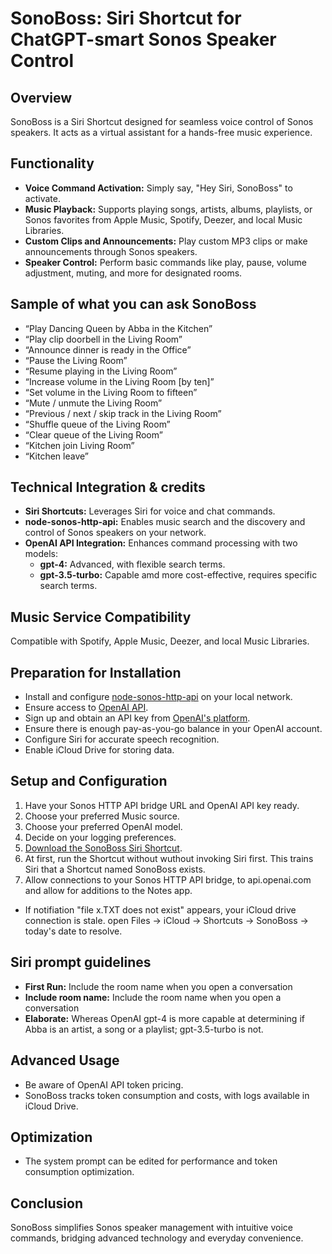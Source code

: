 # SonoBoss: Siri Shortcut for ChatGPT-smart Sonos Speaker Control

## Overview
SonoBoss is a Siri Shortcut designed for seamless voice control of Sonos speakers. It acts as a virtual assistant for a hands-free music experience.

## Functionality
- **Voice Command Activation:** Simply say, "Hey Siri, SonoBoss" to activate.
- **Music Playback:** Supports playing songs, artists, albums, playlists, or Sonos favorites from Apple Music, Spotify, Deezer, and local Music Libraries.
- **Custom Clips and Announcements:** Play custom MP3 clips or make announcements through Sonos speakers.
- **Speaker Control:** Perform basic commands like play, pause, volume adjustment, muting, and more for designated rooms.

## Sample of what you can ask SonoBoss
- “Play Dancing Queen by Abba in the Kitchen”
- “Play clip doorbell in the Living Room”
- “Announce dinner is ready in the Office”
- “Pause the Living Room”
- “Resume playing in the Living Room”
- “Increase volume in the Living Room [by ten]”
- “Set volume in the Living Room to fifteen”
- “Mute / unmute the Living Room”
- “Previous / next / skip track in the Living Room”
- “Shuffle queue of the Living Room”
- “Clear queue of the Living Room”
- “Kitchen join Living Room”
- “Kitchen leave”

## Technical Integration & credits
- **Siri Shortcuts:** Leverages Siri for voice and chat commands.
- **node-sonos-http-api:** Enables music search and the discovery and control of Sonos speakers on your network.
- **OpenAI API Integration:** Enhances command processing with two models:
  - **gpt-4:** Advanced, with flexible search terms.
  - **gpt-3.5-turbo:** Capable amd more cost-effective, requires specific search terms.

## Music Service Compatibility
Compatible with Spotify, Apple Music, Deezer, and local Music Libraries.

## Preparation for Installation
- Install and configure [node-sonos-http-api](https://github.com/jishi/node-sonos-http-api/) on your local network.
- Ensure access to [OpenAI API](https://api.openai.com).
- Sign up and obtain an API key from [OpenAI's platform](https://platform.openai.com).
- Ensure there is enough pay-as-you-go balance in your OpenAI account.
- Configure Siri for accurate speech recognition.
- Enable iCloud Drive for storing data.

## Setup and Configuration
1. Have your Sonos HTTP API bridge URL and OpenAI API key ready.
2. Choose your preferred Music source.
3. Choose your preferred OpenAI model.
4. Decide on your logging preferences.
5. [Download the SonoBoss Siri Shortcut](https://www.icloud.com/shortcuts/1e06c2b1f4b14df187aa7c0a7b97001a).
6. At first, run the Shortcut without wuthout invoking Siri first. This trains Siri that a Shortcut named SonoBoss exists.  
7. Allow connections to your Sonos HTTP API bridge, to api.openai.com and allow for additions to the Notes app.
-  If notifiation "file x.TXT does not exist" appears, your iCloud drive connection is stale. open Files -> iCloud -> Shortcuts -> SonoBoss -> today's date to resolve.

## Siri prompt guidelines
- **First Run:** Include the room name when you open a conversation
- **Include room name:** Include the room name when you open a conversation
- **Elaborate:** Whereas OpenAI gpt-4 is more capable at determining if Abba is an artist, a song or a playlist; gpt-3.5-turbo is not. 

## Advanced Usage
- Be aware of OpenAI API token pricing.
- SonoBoss tracks token consumption and costs, with logs available in iCloud Drive.

## Optimization
- The system prompt can be edited for performance and token consumption optimization.

## Conclusion
SonoBoss simplifies Sonos speaker management with intuitive voice commands, bridging advanced technology and everyday convenience.



